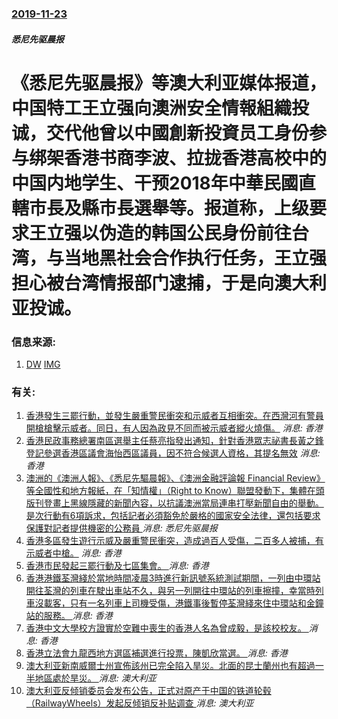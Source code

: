 ### [2019-11-23](/news/2019/11/23/index.md)

##### 悉尼先驱晨报
# 《悉尼先驱晨报》等澳大利亚媒体报道，中国特工王立强向澳洲安全情報組織投诚，交代他曾以中國創新投資员工身份参与绑架香港书商李波、拉拢香港高校中的中国内地学生、干预2018年中華民國直轄市長及縣市長選舉等。报道称，上级要求王立强以伪造的韩国公民身份前往台湾，与当地黑社会合作执行任务，王立强担心被台湾情报部门逮捕，于是向澳大利亚投诚。 




### 信息来源:

1. [DW](https://www.dw.com/zh/%E6%89%91%E6%9C%94%E8%BF%B7%E7%A6%BB%E8%B0%8D%E4%B8%AD%E8%B0%8D-%E4%B8%AD%E5%9B%BD%E7%89%B9%E5%B7%A5%E9%81%81%E5%8D%97%E6%B4%8B/a-51380470) [IMG](https://www.dw.com/image/46440130_304.jpg)

### 有关:

1. [ 香港發生三罷行動，並發生嚴重警民衝突和示威者互相衝突。在西灣河有警員開槍槍擊示威者。同日，有人因為政見不同而被示威者縱火燒傷。](/zh/news/2019/11/11/香港發生三罷行動-並發生嚴重警民衝突和示威者互相衝突-在西灣河有警員開槍槍擊示威者-同日-有人因為政見不同而被示威者縱.md) _消息: 香港_
2. [ 香港民政事務總署南區選舉主任蔡亮指發出通知，針對香港眾志祕書長黃之鋒登記參選香港區議會海怡西區議員，因不符合候選人資格，其提名無效](/zh/news/2019/10/29/香港民政事務總署南區選舉主任蔡亮指發出通知-針對香港眾志祕書長黃之鋒登記參選香港區議會海怡西區議員-因不符合候選人資格.md) _消息: 香港_
3. [ 澳洲的《澳洲人報》、《悉尼先驅晨報》、《澳洲金融評論報 Financial Review》等全國性和地方報紙，在「知情權」（Right to Know）聯盟發動下，集體在頭版刊登畫上黑線隱藏的新聞內容，以抗議澳洲當局連串打壓新聞自由的舉動。是次行動有6項訴求，包括記者必須豁免於嚴格的國家安全法律，還包括要求保護對記者提供機密的公務員 ](/zh/news/2019/10/21/澳洲的-澳洲人報-悉尼先驅晨報-澳洲金融評論報-Financial-Review-等全國性和地方報紙-在-知情.md) _消息: 悉尼先驱晨报_
4. [香港多區發生遊行示威及嚴重警民衝突，造成過百人受傷，二百多人被捕，有示威者中槍。](/zh/news/2019/10/1/香港多區發生遊行示威及嚴重警民衝突-造成過百人受傷-二百多人被捕-有示威者中槍.md) _消息: 香港_
5. [香港市民發起三罷行動及七區集會。 ](/zh/news/2019/08/5/香港市民發起三罷行動及七區集會.md) _消息: 香港_
6. [香港港鐵荃灣綫於當地時間凌晨3時進行新訊號系統測試期間，一列由中環站開往荃灣的列車在駛出車站不久，與另一列開往中環站的列車擦撞，幸當時列車沒載客，只有一名列車上司機受傷，港鐵事後暫停荃灣綫來住中環站和金鐘站的服務。 ](/zh/news/2019/03/18/香港港鐵荃灣綫於當地時間凌晨3時進行新訊號系統測試期間-一列由中環站開往荃灣的列車在駛出車站不久-與另一列開往中環站的列.md) _消息: 香港_
7. [香港中文大學校方證實於空難中喪生的香港人名為曾成毅，是該校校友。 ](/zh/news/2019/03/11/香港中文大學校方證實於空難中喪生的香港人名為曾成毅-是該校校友.md) _消息: 香港_
8. [香港立法會九龍西地方選區補選進行投票，陳凱欣當選。 ](/zh/news/2018/11/25/香港立法會九龍西地方選區補選進行投票-陳凱欣當選.md) _消息: 香港_
9. [澳大利亚新南威爾士州宣佈該州已完全陷入旱災。北面的昆士蘭州也有超過一半地區處於旱災。 ](/zh/news/2018/08/8/澳大利亚新南威爾士州宣佈該州已完全陷入旱災-北面的昆士蘭州也有超過一半地區處於旱災.md) _消息: 澳大利亚_
10. [澳大利亚反倾销委员会发布公告，正式对原产于中国的铁道轮毂（RailwayWheels）发起反倾销反补贴调查 ](/zh/news/2018/04/18/澳大利亚反倾销委员会发布公告-正式对原产于中国的铁道轮毂-RailwayWheels-发起反倾销反补贴调查.md) _消息: 澳大利亚_
